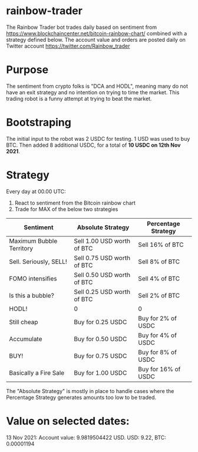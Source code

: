 # rainbow-trader
The Rainbow Trader bot trades daily based on sentiment from https://www.blockchaincenter.net/bitcoin-rainbow-chart/ combined with a strategy defined below. The account value and orders are posted daily on Twitter account https://twitter.com/Rainbow_trader

# Purpose
The sentiment from crypto folks is "DCA and HODL", meaning many do not have an exit strategy and no intention on trying to time the market. This trading robot is a funny attempt at trying to beat the market.

# Bootstraping
The initial input to the robot was 2 USDC for testing. 1 USD was used to buy BTC. Then added 8 additional USDC, for a total of **10 USDC on 12th Nov 2021**.

# Strategy
Every day at 00.00 UTC: 
1) React to sentiment from the Bitcoin rainbow chart
2) Trade for MAX of the below two strategies

| Sentiment |Absolute Strategy | Percentage Strategy |
|---|---|---|
|Maximum Bubble Territory|Sell 1.00 USD worth of BTC|Sell 16% of BTC|
|Sell. Seriously, SELL!|Sell 0.75 USD worth of BTC|Sell 8% of BTC|
|FOMO intensifies|Sell 0.50 USD worth of BTC|Sell 4% of BTC|
|Is this a bubble?|Sell 0.25 USD worth of BTC|Sell 2% of BTC|
|HODL!|0|0|
|Still cheap|Buy for 0.25 USDC|Buy for 2% of USDC|
|Accumulate|Buy for 0.50 USDC|Buy for 4% of USDC|
|BUY!|Buy for 0.75 USDC|Buy for 8% of USDC|
|Basically a Fire Sale|Buy for 1.00 USDC|Buy for 16% of USDC|

The "Absolute Strategy" is mostly in place to handle cases where the Percentage Strategy generates amounts too low to be traded.

# Value on selected dates:
13 Nov 2021:  Account value: 9.9819504422 USD. USD: 9.22, BTC: 0.00001194
